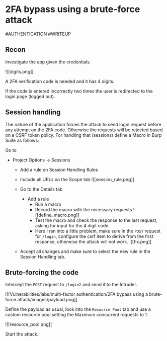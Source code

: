 # 2FA bypass using a brute-force attack
#AUTHENTICATION 
#WRITEUP 

## Recon

Investigate the app given the credentials.

![[digits.png]]

A 2FA verification code is needed and it has 4 digits. 

If the code is entered incorrectly two times the user is redirected to the login page (logged out).

## Session handling

The nature of the application forces the attack to send login request before any attempt on the 2FA code. Otherwise the requests will be rejected based on a CSRF token policy. For handling that (sessions) define a Macro in Burp Suite as follows:

Go to
- Project Options -> Sessions
	- Add a rule on Session Handling Rules
	- Include all URLs on the Scope tab
	![[session_rule.png]]

	- Go to the Details tab 
		- Add a rule
			- Run a macro
			- Record the macro with the necessary requests
			![[define_macro.png]]
		  - Test the macro and check the response to the last request, asking for input for the 4 digit code.
		  - Here I ran into a little problem, make sure in the `POST` request for `/login`, configure the csrf item to derive from the first response, otherwise the attack will not work.
		  ![[fix.png]]
  - Accept all changes and make sure to select the new rule in the Session Handling tab.

## Brute-forcing the code

Intercept the `POST` request to `/login2` and send it to the Intruder.

![[Vulnerabilities/labs/multi-factor authentication/2FA bypass using a brute-force attack/images/payload.png]]

Define the payload as usual, look into the `Resource Pool` tab and use a custom resource pool setting the Maximum concurrent requests to 1.

![[resource_pool.png]]

Start the attack.

